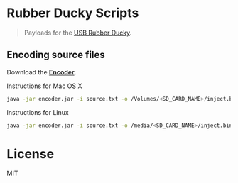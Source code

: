 # Rubber Ducky Scripts

> Payloads for the [USB Rubber Ducky](http://hakshop.myshopify.com/products/usb-rubber-ducky).

## Encoding source files

Download the **[Encoder](https://github.com/midnitesnake/usb-rubber-ducky)**.

Instructions for Mac OS X

```bash
java -jar encoder.jar -i source.txt -o /Volumes/<SD_CARD_NAME>/inject.bin
```

Instructions for Linux

```bash
java -jar encoder.jar -i source.txt -o /media/<SD_CARD_NAME>/inject.bin
```

# License

MIT
